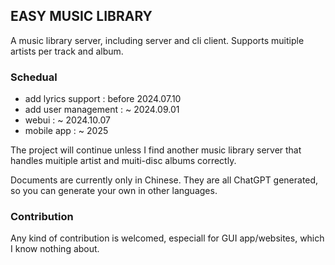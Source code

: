 ## EASY MUSIC LIBRARY

A music library server, including server and cli client. Supports muitiple artists per track and album.

### Schedual

- add lyrics support : before 2024.07.10
- add user management : ~ 2024.09.01
- webui : ~ 2024.10.07
- mobile app : ~ 2025

The project will continue unless I find another music library server that handles muitiple artist  and muiti-disc albums correctly.

Documents are currently only in Chinese. They are all ChatGPT generated, so you can generate your own in other languages.

### Contribution

Any kind of contribution is welcomed, especiall for GUI app/websites, which I know nothing about.